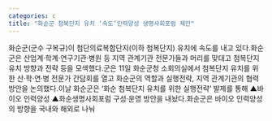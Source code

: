 ```yaml
---
categories: c
title: "화순군 첨복단지 유치 ‘속도’인력양성 생명사회포럼 제안"
---
```

화순군(군수 구복규)이 첨단의료복합단지(이하 첨복단지) 유치에 속도를 내고 있다.화순군은 산업계·학계·연구기관·병원 등 지역 관계기관 전문가들과 머리를 맞대고 첨복단지 유치 방향과 전략 등을 모색했다.군은 11일 화순군청 소회의실에서 첨복단지 유치를 위한 산·학·연·병 전문가 간담회를 열고 화순군의 역할과 실행전략, 지역 관계기관의 협력 방안을 논의했다.이날 화순군은 ‘화순 첨복단지 유치를 위한 실행전략’ 발제를 통해 ▲바이오 인력양성 ▲화순생명사회포럼 구성·운영 방안을 내놨다.화순군은 바이오 인력양성의 방향을 국내와 해외로 나눠